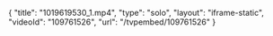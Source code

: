 {
    "title": "1019619530_1.mp4",
    "type": "solo",
    "layout": "iframe-static",
    "videoId": "109761526",
    "url": "\/tvpembed\/109761526"
}